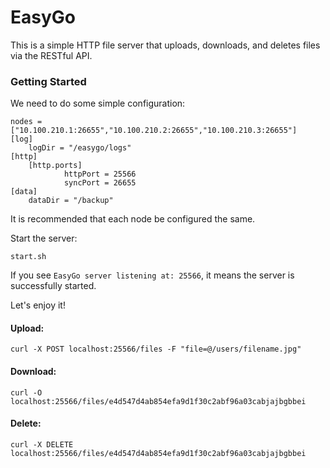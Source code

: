 # EasyGo
This is a simple HTTP file server that uploads, downloads, and deletes files via the RESTful API.

### Getting Started
We need to do some simple configuration:
```text
nodes = ["10.100.210.1:26655","10.100.210.2:26655","10.100.210.3:26655"]
[log]
    logDir = "/easygo/logs"
[http]
    [http.ports]
            httpPort = 25566
            syncPort = 26655
[data]
    dataDir = "/backup"
```

It is recommended that each node be configured the same.

Start the server:
```shell script
start.sh
```
If you see `EasyGo server listening at: 25566`, it means the server is successfully started.

Let's enjoy it!

#### Upload:
```shell script
curl -X POST localhost:25566/files -F "file=@/users/filename.jpg"
```

#### Download:
```shell script
curl -O localhost:25566/files/e4d547d4ab854efa9d1f30c2abf96a03cabjajbgbbei
```

#### Delete:
```shell script
curl -X DELETE localhost:25566/files/e4d547d4ab854efa9d1f30c2abf96a03cabjajbgbbei
```